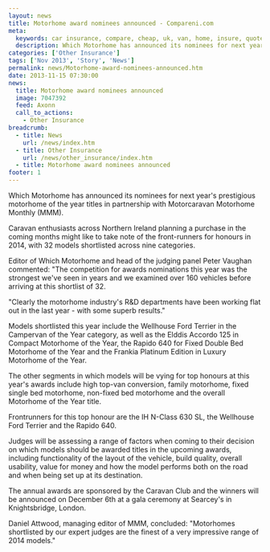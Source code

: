 ```yaml
---
layout: news
title: Motorhome award nominees announced - Compareni.com
meta:
  keywords: car insurance, compare, cheap, uk, van, home, insure, quotes, online, comparison, bike, loans, life
  description: Which Motorhome has announced its nominees for next year&#39;s prestigious motorhome of the year titles in partnership with Motorcaravan Motorhome Monthly&nbsp;(MMM)
categories: ['Other Insurance']
tags: ['Nov 2013', 'Story', 'News']
permalink: news/Motorhome-award-nominees-announced.htm
date: 2013-11-15 07:30:00
news:
  title: Motorhome award nominees announced
  image: 7047392
  feed: Axonn
  call_to_actions:
    - Other Insurance
breadcrumb:
  - title: News
    url: /news/index.htm
  - title: Other Insurance
    url: /news/other_insurance/index.htm
  - title: Motorhome award nominees announced
footer: 1
---
```


Which Motorhome has announced its nominees for next year&#39;s prestigious motorhome of the year titles in partnership with Motorcaravan Motorhome Monthly&nbsp;(MMM).

Caravan enthusiasts across Northern Ireland planning a purchase in the coming months might like to take note of the front-runners for honours in 2014, with 32 models shortlisted across nine categories.

Editor of Which Motorhome and head of the judging panel Peter Vaughan commented: &quot;The competition for awards nominations this year was the strongest we&#39;ve seen in years and we examined over 160 vehicles before arriving at this shortlist of 32.

&quot;Clearly the motorhome industry&#39;s R&amp;D departments have been working flat out in the last year&nbsp;-&nbsp;with some superb results.&quot;

Models shortlisted this year include the Wellhouse Ford Terrier in the Campervan of the Year category, as well as the Elddis Accordo 125 in Compact Motorhome of the Year, the Rapido 640 for Fixed Double Bed Motorhome of the Year and the Frankia Platinum Edition in Luxury Motorhome of the Year.

The other segments in which models will be vying for top honours at this year&#39;s awards include high top-van conversion, family motorhome, fixed single bed motorhome, non-fixed bed motorhome and the overall Motorhome of the Year title.

Frontrunners for this top honour are the IH N-Class 630 SL, the Wellhouse Ford Terrier and the Rapido 640.

Judges will be assessing a range of factors when coming to their decision on which models should be awarded titles in the upcoming awards, including functionality of the layout of the vehicle, build quality, overall usability, value for money and how the model performs both on the road and when being set up at its destination.

The annual awards are sponsored by the Caravan Club and the winners will be announced on December 6th at a gala ceremony at Searcey&#39;s in Knightsbridge, London.

Daniel Attwood, managing editor of&nbsp;MMM, concluded: &quot;Motorhomes shortlisted by our expert judges are the finest of a very impressive range of 2014 models.&quot;
